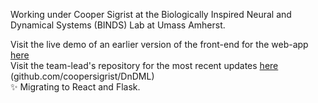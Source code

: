 Working under Cooper Sigrist at the Biologically Inspired Neural and Dynamical Systems (BINDS) Lab at Umass Amherst.

Visit the live demo of an earlier version of the front-end for the web-app [here](sashiku.github.io/dnd-ml) <br>
Visit the team-lead's repository for the most recent updates [here](https://github.com/coopersigrist/DnDML) (github.com/coopersigrist/DnDML)<br>
✨  Migrating to React and Flask.

